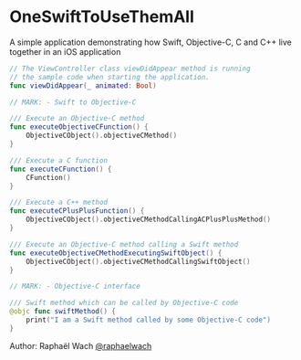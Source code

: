
# OneSwiftToUseThemAll  

A simple application demonstrating how Swift, Objective-C, C and C++ live together in an iOS application

```swift
// The ViewController class viewDidAppear method is running
// the sample code when starting the application.
func viewDidAppear(_ animated: Bool)
```

```swift
// MARK: - Swift to Objective-C

/// Execute an Objective-C method
func executeObjectiveCFunction() {
	ObjectiveCObject().objectiveCMethod()
}

/// Execute a C function
func executeCFunction() {
	CFunction()
}

/// Execute a C++ method
func executeCPlusPlusFunction() {
	ObjectiveCObject().objectiveCMethodCallingACPlusPlusMethod()
}

/// Execute an Objective-C method calling a Swift method
func executeObjectiveCMethodExecutingSwiftObject() {
	ObjectiveCObject().objectiveCMethodCallingSwiftObject()
}

// MARK: - Objective-C interface

/// Swift method which can be called by Objective-C code
@objc func swiftMethod() {
	print("I am a Swift method called by some Objective-C code")
}
```

Author: Raphaël Wach
[@raphaelwach](https://twitter.com/raphaelwach)
